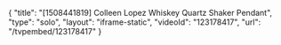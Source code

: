 {
    "title": "[1508441819] Colleen Lopez Whiskey Quartz Shaker Pendant",
    "type": "solo",
    "layout": "iframe-static",
    "videoId": "123178417",
    "url": "\/tvpembed\/123178417"
}